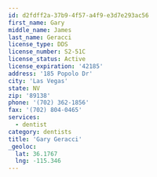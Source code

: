 ```yaml
---
id: d2fdff2a-37b9-4f57-a4f9-e3d7e293ac56
first_name: Gary
middle_name: James
last_name: Geracci
license_type: DDS
license_number: S2-51C
license_status: Active
license_expiration: '42185'
address: '185 Popolo Dr'
city: 'Las Vegas'
state: NV
zip: '89138'
phone: '(702) 362-1856'
fax: '(702) 804-0465'
services:
  - dentist
category: dentists
title: 'Gary Geracci'
_geoloc:
  lat: 36.1767
  lng: -115.346
---
```

